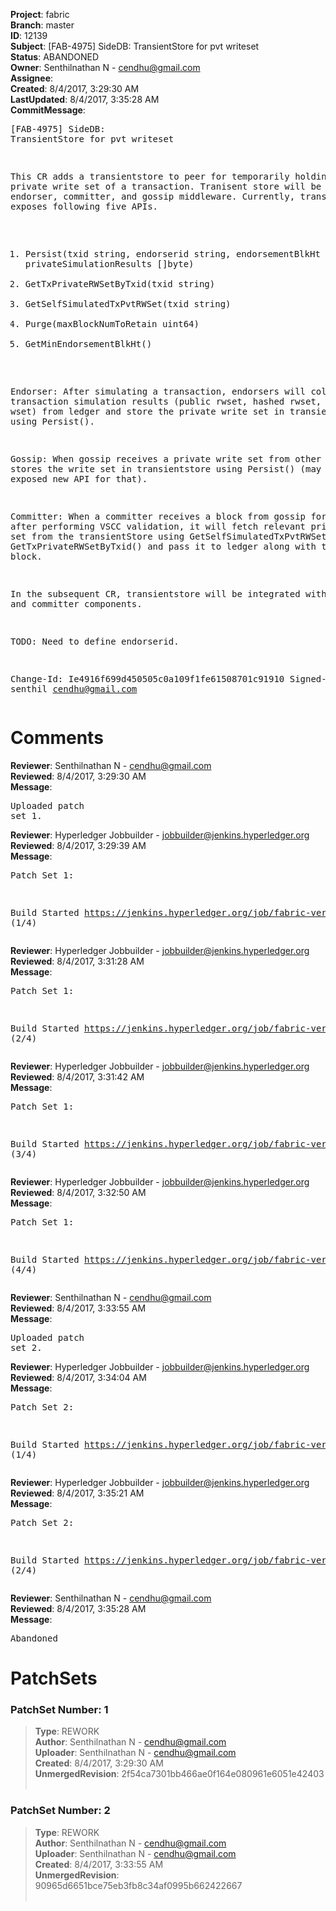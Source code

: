 <strong>Project</strong>: fabric<br><strong>Branch</strong>: master<br><strong>ID</strong>: 12139<br><strong>Subject</strong>: [FAB-4975] SideDB: TransientStore for pvt writeset<br><strong>Status</strong>: ABANDONED<br><strong>Owner</strong>: Senthilnathan N - cendhu@gmail.com<br><strong>Assignee</strong>:<br><strong>Created</strong>: 8/4/2017, 3:29:30 AM<br><strong>LastUpdated</strong>: 8/4/2017, 3:35:28 AM<br><strong>CommitMessage</strong>:<br><pre>[FAB-4975] SideDB: TransientStore for pvt writeset

This CR adds a transientstore to peer for temporarily holding the
private write set of a transaction. Tranisent store will be used by
endorser, committer, and gossip middleware. Currently, transientstore
exposes following five APIs.

1. Persist(txid string, endorserid string, endorsementBlkHt uint64,
        privateSimulationResults []byte)
2. GetTxPrivateRWSetByTxid(txid string)
3. GetSelfSimulatedTxPvtRWSet(txid string)
4. Purge(maxBlockNumToRetain uint64)
5. GetMinEndorsementBlkHt()

Endorser: After simulating a transaction, endorsers will
collect transaction simulation results (public rwset, hashed rwset, and
private wset) from ledger and store the private write set in
transientstore using Persist().

Gossip: When gossip receives a private write set from other peers,
it stores the write set in transientstore using Persist()
(may need to exposed new API for that).

Committer: When a committer receives a block from gossip for commit,
after performing VSCC validation, it will fetch relevant private
write set from the transientStore using GetSelfSimulatedTxPvtRWSet()
and GetTxPrivateRWSetByTxid() and pass it to ledger along with
the block.

In the subsequent CR, transientstore will be integrated with
endorser and committer components.

TODO: Need to define endorserid.

Change-Id: Ie4916f699d450505c0a109f1fe61508701c91910
Signed-off-by: senthil <cendhu@gmail.com>
</pre><h1>Comments</h1><strong>Reviewer</strong>: Senthilnathan N - cendhu@gmail.com<br><strong>Reviewed</strong>: 8/4/2017, 3:29:30 AM<br><strong>Message</strong>: <pre>Uploaded patch set 1.</pre><strong>Reviewer</strong>: Hyperledger Jobbuilder - jobbuilder@jenkins.hyperledger.org<br><strong>Reviewed</strong>: 8/4/2017, 3:29:39 AM<br><strong>Message</strong>: <pre>Patch Set 1:

Build Started https://jenkins.hyperledger.org/job/fabric-verify-z/10533/ (1/4)</pre><strong>Reviewer</strong>: Hyperledger Jobbuilder - jobbuilder@jenkins.hyperledger.org<br><strong>Reviewed</strong>: 8/4/2017, 3:31:28 AM<br><strong>Message</strong>: <pre>Patch Set 1:

Build Started https://jenkins.hyperledger.org/job/fabric-verify-behave-x86_64/8923/ (2/4)</pre><strong>Reviewer</strong>: Hyperledger Jobbuilder - jobbuilder@jenkins.hyperledger.org<br><strong>Reviewed</strong>: 8/4/2017, 3:31:42 AM<br><strong>Message</strong>: <pre>Patch Set 1:

Build Started https://jenkins.hyperledger.org/job/fabric-verify-end-2-end-x86_64/6436/ (3/4)</pre><strong>Reviewer</strong>: Hyperledger Jobbuilder - jobbuilder@jenkins.hyperledger.org<br><strong>Reviewed</strong>: 8/4/2017, 3:32:50 AM<br><strong>Message</strong>: <pre>Patch Set 1:

Build Started https://jenkins.hyperledger.org/job/fabric-verify-x86_64/14894/ (4/4)</pre><strong>Reviewer</strong>: Senthilnathan N - cendhu@gmail.com<br><strong>Reviewed</strong>: 8/4/2017, 3:33:55 AM<br><strong>Message</strong>: <pre>Uploaded patch set 2.</pre><strong>Reviewer</strong>: Hyperledger Jobbuilder - jobbuilder@jenkins.hyperledger.org<br><strong>Reviewed</strong>: 8/4/2017, 3:34:04 AM<br><strong>Message</strong>: <pre>Patch Set 2:

Build Started https://jenkins.hyperledger.org/job/fabric-verify-z/10534/ (1/4)</pre><strong>Reviewer</strong>: Hyperledger Jobbuilder - jobbuilder@jenkins.hyperledger.org<br><strong>Reviewed</strong>: 8/4/2017, 3:35:21 AM<br><strong>Message</strong>: <pre>Patch Set 2:

Build Started https://jenkins.hyperledger.org/job/fabric-verify-behave-x86_64/8924/ (2/4)</pre><strong>Reviewer</strong>: Senthilnathan N - cendhu@gmail.com<br><strong>Reviewed</strong>: 8/4/2017, 3:35:28 AM<br><strong>Message</strong>: <pre>Abandoned</pre><h1>PatchSets</h1><h3>PatchSet Number: 1</h3><blockquote><strong>Type</strong>: REWORK<br><strong>Author</strong>: Senthilnathan N - cendhu@gmail.com<br><strong>Uploader</strong>: Senthilnathan N - cendhu@gmail.com<br><strong>Created</strong>: 8/4/2017, 3:29:30 AM<br><strong>UnmergedRevision</strong>: 2f54ca7301bb466ae0f164e080961e6051e42403<br><br></blockquote><h3>PatchSet Number: 2</h3><blockquote><strong>Type</strong>: REWORK<br><strong>Author</strong>: Senthilnathan N - cendhu@gmail.com<br><strong>Uploader</strong>: Senthilnathan N - cendhu@gmail.com<br><strong>Created</strong>: 8/4/2017, 3:33:55 AM<br><strong>UnmergedRevision</strong>: 90965d6651bce75eb3fb8c34af0995b662422667<br><br></blockquote>